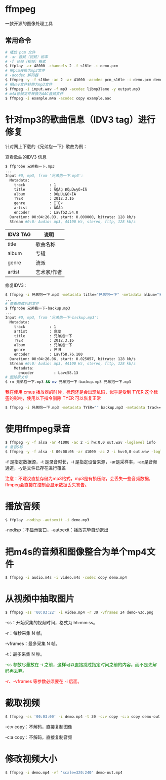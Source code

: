 # ffmpeg

一款开源的图像处理工具

## 常用命令

```bash
# 播放 pcm 文件
# -ar 音频（视频）帧率
# -f 音频（视频）格式
$ ffplay -ar 48000 -channels 2 -f s16le -i demo.pcm
# 把pcm转换为mp3文件
# -acodec 解码器
$ ffmpeg -y -f s16be -ac 2 -ar 41000 -acodec pcm_s16le -i demo.pcm demo.mp3
# 把wav文件转换为mp3文件
$ ffmpeg -i input.wav -f mp3 -acodec libmp3lame -y output.mp3
# m4a音频文件转换为AAC音频文件
$ ffmpeg -i example.m4a -acodec copy example.aac
```

# 针对mp3的歌曲信息（IDV3 tag）进行修复

针对网上下载的《兄弟抱一下》歌曲为例：

查看歌曲的IDV3 信息

```bash
$ ffprobe 兄弟抱一下.mp3
...
Input #0, mp3, from '兄弟抱一下.mp3':
  Metadata:
    track           : 1
    title           : ÅÓÁú ÐÖµÜ±§Ò»ÏÂ
    album           : ÐÖµÜ±§Ò»ÏÂ
    TYER            : 2012.3.16
    genre           : Í¨Ë×
    artist          : ÅÓÁú
    encoder         : Lavf52.54.0
  Duration: 00:04:26.03, start: 0.000000, bitrate: 128 kb/s
  Stream #0:0: Audio: mp3, 44100 Hz, stereo, fltp, 128 kb/s
```

| IDV3 TAG | 说明        |
| -------- | ----------- |
| title    | 歌曲名称    |
| album    | 专辑        |
| genre    | 流派        |
| artist   | 艺术家/作者 |

修复IDV3：

```bash
$ ffmpeg -i 兄弟抱一下.mp3 -metadata title="兄弟抱一下" -metadata album="兄弟抱一下" -metadata genre="怀旧" -metadata artist="庞龙" 兄弟抱一下-backup.mp3
...
# 查看修改后的文件
$ ffprobe 兄弟抱一下-backup.mp3
...
Input #0, mp3, from '兄弟抱一下-backup.mp3':
  Metadata:
    track           : 1
    artist          : 庞龙
    title           : 兄弟抱一下
    TYER            : 2012.3.16
    album           : 兄弟抱一下
    genre           : 怀旧
    encoder         : Lavf58.76.100
  Duration: 00:04:26.06, start: 0.025057, bitrate: 128 kb/s
  Stream #0:0: Audio: mp3, 44100 Hz, stereo, fltp, 128 kb/s
    Metadata:
      encoder         : Lavc58.13
# 删除原文件
$ rm 兄弟抱一下.mp3 && mv 兄弟抱一下-backup.mp3 兄弟抱一下.mp3
```

<font color="red">我在使用 cmus 播放器的时候，标题还是会出现乱码，似乎是受到 TYER 这个标签的影响，使用以下指令删除 TYER 可以恢复正常</font>

```bash
$ ffmpeg -i 兄弟抱一下.mp3 -metadata TYER="" backup.mp3 -metadata track="" && rm 兄弟抱一下.mp3 && mv backup.mp3 兄弟抱一下.mp3
```

# 使用ffmpeg录音

```bash
$ ffmpeg -y -f alsa -ar 41000 -ac 2 -i hw:0,0 out.wav -loglevel info
# 录音5秒
$ ffmpeg -y -f alsa -t 00:00:05 -ar 41000 -ac 2 -i hw:0,0 out.wav -loglevel info
```

-f 是指定数据源，-t 是录音时长，-i 是指定设备来源，-ar是采样率，-ac是音频通道，-y是文件已存在进行覆盖

<font color="red">注意：不建议直接存储为mp3格式，mp3是有损压缩，会丢失一些音频数据，ffmpeg会直接在控制台显示数据丢失警告。</font>

# 播放音频

```bash
$ ffplay -nodisp -autoexit -i demo.mp3
```

-nodisp：不显示窗口，-autoexit：播放完毕自动退出

# 把m4s的音频和图像整合为单个mp4文件

```bash
$ ffmpeg -i audio.m4s -i video.m4s -codec copy demo.mp4
```

# 从视频中抽取图片

```bash
$ ffmpeg -ss '00:03:22' -i video.mp4 -r 30 -vframes 24 demo-%3d.png
```

-ss：开始采集的视频时间，格式为 hh:mm:ss。

-r：每秒采集 N 帧。

-vframes：最多采集 N 帧。

-t：最多采集 N 秒。

<font color="green">-ss 参数尽量放在 -i 之前，这样可以直接跳过指定时间之前的内容，而不是先解码再丢弃。</font>

<font color="red">-r、-vframes 等参数必须要在 -i 后面。</font>

# 截取视频

```bash
$ ffmpeg -ss '00:03:00' -i demo.mp4 -t 30 -c:v copy -c:a copy demo-out.mp4
```

-c:v copy：不解码，直接复制图像

-c:a copy：不解码，直接复制音频

# 修改视频大小

```bash
$ ffmpeg -i demo.mp4 -vf 'scale=320:240' demo-out.mp4
```

